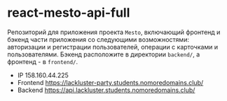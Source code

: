 # react-mesto-api-full
Репозиторий для приложения проекта `Mesto`, включающий фронтенд и бэкенд части приложения со следующими возможностями: авторизации и регистрации пользователей, операции с карточками и пользователями. Бэкенд расположите в директории `backend/`, а фронтенд - в `frontend/`. 

* IP 158.160.44.225
* Frontend https://lackluster-party.students.nomoredomains.club/
* Backend https://api.lackluster.students.nomoredomains.club/
